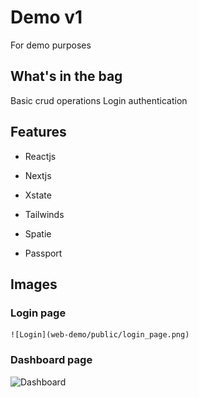 # Demo v1
 
  For demo purposes

## What's in the bag

Basic crud operations
Login authentication

## Features

- Reactjs
- Nextjs
- Xstate
- Tailwinds

- Spatie
- Passport

## Images

  ### Login page
	![Login](web-demo/public/login_page.png)

  ### Dashboard page
  ![Dashboard](https://github.com/crimsone/Demov1/blob/main/web-demo/public/login.jpg?raw=true)